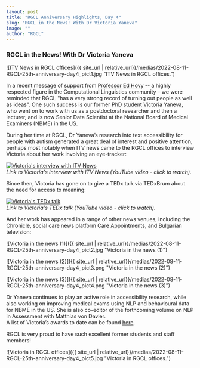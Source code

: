 ```yaml
---
layout: post
title: "RGCL Anniversary Highlights, Day 4"
slug: "RGCL in the News! With Dr Victoria Yaneva"
image: ""
author: "RGCL"
---
```

<h3>RGCL in the News! With Dr Victoria Yaneva</h3>

![ITV News in RGCL offices]({{ site_url | relative_url}}/medias/2022-08-11-RGCL-25th-anniversary-day4_pict1.jpg "ITV News in RGCL offices.")  

In a recent message of support from [Professor Ed Hovy](https://www.cs.cmu.edu/~hovy/) -- a highly respected figure in the Computational Linguistics community – we were reminded that RGCL "has a very strong record of turning out people as well as ideas". 
One such success is our former PhD student Victoria Yaneva, who went on to work with us as a postdoctoral researcher and then a lecturer, and is now Senior Data Scientist at the National Board of Medical Examiners (NBME) in the US.

During her time at RGCL, Dr Yaneva’s research into text accessibility for people with autism generated a great deal of interest and positive attention, perhaps most notably when ITV news came to the RGCL offices to interview Victoria about her work involving an eye-tracker:  

[![Victoria's interview with ITV News](https://img.youtube.com/vi/9YbLfekcx8w/0.jpg)](https://www.youtube.com/watch?v=9YbLfekcx8w)  
*Link to Victoria's interview with ITV News (YouTube video - click to watch).*

Since then, Victoria has gone on to give a TEDx talk via TEDxBrum about the need for access to meaning: 

[![Victoria's TEDx talk](https://img.youtube.com/vi/5jNwceqD06g/0.jpg)](https://www.youtube.com/watch?v=5jNwceqD06g)  
*Link to Victoria's TEDx talk (YouTube video - click to watch).*

And her work has appeared in a range of other news venues, including the Chronicle, social care news platform Care Appointments, and Bulgarian television:  

![Victoria in the news (1)]({{ site_url | relative_url}}/medias/2022-08-11-RGCL-25th-anniversary-day4_pict2.jpg "Victoria in the news (1)")  

![Victoria in the news (2)]({{ site_url | relative_url}}/medias/2022-08-11-RGCL-25th-anniversary-day4_pict3.png "Victoria in the news (2)")  

![Victoria in the news (3)]({{ site_url | relative_url}}/medias/2022-08-11-RGCL-25th-anniversary-day4_pict4.png "Victoria in the news (3)")

Dr Yaneva continues to play an active role in accessibility research, while also working on improving medical exams using NLP and behavioural data for NBME in the US. 
She is also co-editor of the forthcoming volume on NLP in Assessment with Matthias von Davier.  
A list of Victoria’s awards to date can be found [here](https://www.victoriayaneva.info/index.phpi/about-me/).  

RGCL is very proud to have such excellent former students and staff members! 

![Victoria in RGCL offices]({{ site_url | relative_url}}/medias/2022-08-11-RGCL-25th-anniversary-day4_pict5.jpg "Victoria in RGCL offices.")
